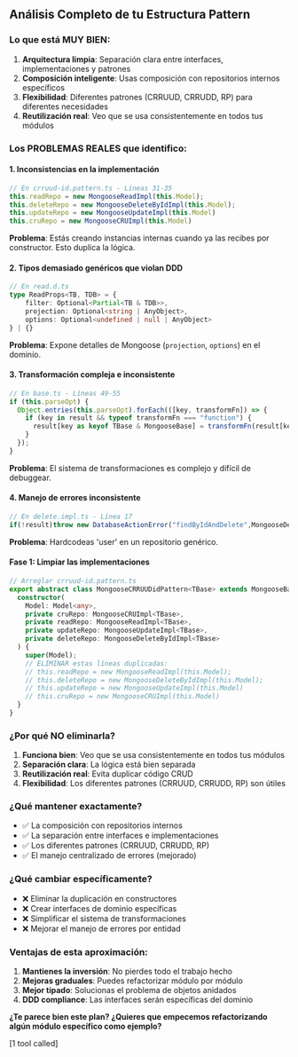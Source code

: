 
## **Análisis Completo de tu Estructura Pattern**

### **Lo que está MUY BIEN:**
1. **Arquitectura limpia**: Separación clara entre interfaces, implementaciones y patrones
2. **Composición inteligente**: Usas composición con repositorios internos específicos
3. **Flexibilidad**: Diferentes patrones (CRRUUD, CRRUDD, RP) para diferentes necesidades
4. **Reutilización real**: Veo que se usa consistentemente en todos tus módulos

### **Los PROBLEMAS REALES que identifico:**

#### **1. Inconsistencias en la implementación**
```typescript
// En crruud-id.pattern.ts - Líneas 31-35
this.readRepo = new MongooseReadImpl(this.Model);
this.deleteRepo = new MongooseDeleteByIdImpl(this.Model);
this.updateRepo = new MongooseUpdateImpl(this.Model)
this.cruRepo = new MongooseCRUImpl(this.Model)
```
**Problema**: Estás creando instancias internas cuando ya las recibes por constructor. Esto duplica la lógica.

#### **2. Tipos demasiado genéricos que violan DDD**
```typescript
// En read.d.ts
type ReadProps<TB, TDB> = {
    filter: Optional<Partial<TB & TDB>>, 
    projection: Optional<string | AnyObject>,
    options: Optional<undefined | null | AnyObject>
} | {}
```
**Problema**: Expone detalles de Mongoose (`projection`, `options`) en el dominio.

#### **3. Transformación compleja e inconsistente**
```typescript
// En base.ts - Líneas 49-55
if (this.parseOpt) {
  Object.entries(this.parseOpt).forEach(([key, transformFn]) => {
    if (key in result && typeof transformFn === "function") {
      result[key as keyof TBase & MongooseBase] = transformFn(result[key as keyof TBase & MongooseBase]);
    }
  });
}
```
**Problema**: El sistema de transformaciones es complejo y difícil de debuggear.

#### **4. Manejo de errores inconsistente**
```typescript
// En delete.impl.ts - Línea 17
if(!result)throw new DatabaseActionError("findByIdAndDelete",MongooseDeleteByIdImpl, {entity: 'user',optionalMessage:"User id not found"})
```
**Problema**: Hardcodeas 'user' en un repositorio genérico.



#### **Fase 1: Limpiar las implementaciones**
```typescript
// Arreglar crruud-id.pattern.ts
export abstract class MongooseCRRUUDidPattern<TBase> extends MongooseBaseImpl<TBase> {
  constructor(
    Model: Model<any>,
    private cruRepo: MongooseCRUImpl<TBase>,
    private readRepo: MongooseReadImpl<TBase>,
    private updateRepo: MongooseUpdateImpl<TBase>,
    private deleteRepo: MongooseDeleteByIdImpl<TBase>
  ) {
    super(Model);
    // ELIMINAR estas líneas duplicadas:
    // this.readRepo = new MongooseReadImpl(this.Model);
    // this.deleteRepo = new MongooseDeleteByIdImpl(this.Model);
    // this.updateRepo = new MongooseUpdateImpl(this.Model)
    // this.cruRepo = new MongooseCRUImpl(this.Model)
  }
}
```

### **¿Por qué NO eliminarla?**

1. **Funciona bien**: Veo que se usa consistentemente en todos tus módulos
2. **Separación clara**: La lógica está bien separada
3. **Reutilización real**: Evita duplicar código CRUD
4. **Flexibilidad**: Los diferentes patrones (CRRUUD, CRRUDD, RP) son útiles

### **¿Qué mantener exactamente?**

- ✅ La composición con repositorios internos
- ✅ La separación entre interfaces e implementaciones  
- ✅ Los diferentes patrones (CRRUUD, CRRUDD, RP)
- ✅ El manejo centralizado de errores (mejorado)

### **¿Qué cambiar específicamente?**

- ❌ Eliminar la duplicación en constructores
- ❌ Crear interfaces de dominio específicas
- ❌ Simplificar el sistema de transformaciones
- ❌ Mejorar el manejo de errores por entidad

### **Ventajas de esta aproximación:**

1. **Mantienes la inversión**: No pierdes todo el trabajo hecho
2. **Mejoras graduales**: Puedes refactorizar módulo por módulo
3. **Mejor tipado**: Solucionas el problema de objetos anidados
4. **DDD compliance**: Las interfaces serán específicas del dominio

**¿Te parece bien este plan? ¿Quieres que empecemos refactorizando algún módulo específico como ejemplo?**


[1 tool called]